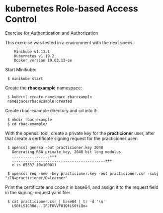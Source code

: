 # kubernetes Role-based Access Control
Exercise for Authentication and Authorization  


This exercise  was tested in a environment with the next specs.

        Minikube v1.13.1
        Kubernetes v1.19.2
        Docker version 19.03.13-ce

Start Minikube:
```
 $ minikube start
```

Create the <b>rbacexample</b> namespace:
```
 $ kubectl create namespace rbacexample
 namespace/rbacexample created
```
Create rbac-example directory and cd into it:
```
 $ mkdir rbac-example
 $ cd rbac-example/
```

With the openssl tool, create a private key for the <b>practicioner</b> user, after that create a certificate signing request for the practicioner user:
```
 $ openssl genrsa -out practicioner.key 2048
   Generating RSA private key, 2048 bit long modulus
   .................+++
   ..........................................+++
   e is 65537 (0x10001)

 $ openssl req -new -key practicioner.key -out practicioner.csr -subj "/CN=practicioner/O=learner"
```

 Print the certificate and code it in base64, and assign it to the request field in the signing-request.yaml file:
```
 $ cat practicioner.csr | base64 | tr -d '\n'
   LS0tLS1CRUd...IFJFUVVFU1QtLS0tLQo=
```
    

